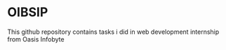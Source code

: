 # OIBSIP

This github repository contains tasks i did in web development internship from Oasis Infobyte
